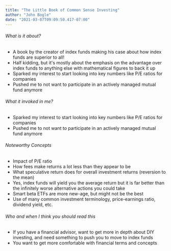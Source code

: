 ```yaml
---
title: "The Little Book of Common Sense Investing"
author: "John Bogle"
date: "2021-03-07T09:09:50.417-07:00"
---
```


###### What is it about?

- A book by the creator of index funds making his case about how index funds are superior to all!
- Half kidding, but it's mostly about the emphasis on the advantage over index funds to anything else with mathematical figures to back it up
- Sparked my interest to start looking into key numbers like P/E ratios for companies
- Pushed me to not want to participate in an actively managed mutual fund anymore

###### What it invoked in me?

- Sparked my interest to start looking into key numbers like P/E ratios for companies
- Pushed me to not want to participate in an actively managed mutual fund anymore

###### Noteworthy Concepts

- Impact of P/E ratio
- How fees make returns a lot less than they appear to be
- What speculative return does for overall investment returns (reversion to the mean)
- Yes, index funds will yield you the average return but it is far better than the infinitely worse alternative actions you could take
- Smart beta ETFs are more new-age, but might not be the best
- Use of many common investment terminology, price-earnings ratio, dividend yield, etc.

###### Who and when I think you should read this

- If you have a financial advisor, want to get more in depth about DIY investing, and need something to push you to move to index funds
- You want to get more comfortable with financial terms and concepts
